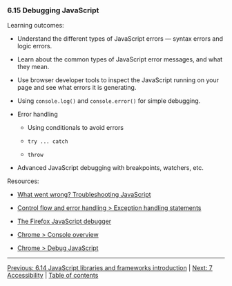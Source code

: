 ### 6.15 Debugging JavaScript

Learning outcomes:

- Understand the different types of JavaScript errors — syntax errors and logic errors.

- Learn about the common types of JavaScript error messages, and what they mean.

- Use browser developer tools to inspect the JavaScript running on your page and see what errors it is generating.

- Using `console.log()` and `console.error()` for simple debugging.

- Error handling

  - Using conditionals to avoid errors

  - `try ... catch`

  - `throw`

- Advanced JavaScript debugging with breakpoints, watchers, etc.

Resources:

- [What went wrong? Troubleshooting JavaScript](https://developer.mozilla.org/docs/Learn/JavaScript/First_steps/What_went_wrong)

- [Control flow and error handling > Exception handling statements](https://developer.mozilla.org/docs/Web/JavaScript/Guide/Control_flow_and_error_handling#exception_handling_statements)

- [The Firefox JavaScript debugger](https://firefox-source-docs.mozilla.org/devtools-user/debugger/index.html)

- [Chrome > Console overview](https://developer.chrome.com/docs/devtools/console/)

- [Chrome > Debug JavaScript](https://developer.chrome.com/docs/devtools/javascript/)

---

[Previous: 6.14 JavaScript libraries and frameworks introduction](/curriculum/2-core/3-scripting/6-14-javascript-libraries-and-frameworks-introduction.md) | [Next: 7 Accessibility](/curriculum/2-core/4-best-practices-and-essential-tooling/7-0-accessibility.md) | [Table of contents](/TOC.md)